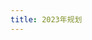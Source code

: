```yaml
---
title: 2023年规划
---
```

<!-- 1. 换个合适的工作长久的做下去(去杭州)
2. 找到事业的出路---努力努力
3. 对象结婚
4. 摩托车驾照

---
## 近期规划
- <span style="color: red">搭建一个全栈博客</span>
- <span style="color: red">外贸管理平台--纸质转到线上</span>

1. 需求分析：确定外贸管理平台的功能特性，包括用户管理、订单管理、支付管理、物流管理等。 

    ```
    外贸管理平台的需求分析需要考虑以下几个方面： 
    1、外贸管理平台的功能需求：根据外贸行业的特点，梳理出外贸管理平台的具体功能需求，包括系统的各项业务流程管理、贸易订单处理、文件处理、财务结算等。
     2、外贸管理平台的性能需求：根据外贸行业的特点，梳理出外贸管理平台的具体性能需求，包括系统的可用性、可靠性、可扩展性、可维护性、可管理性、可安全性等。 
     3、外贸管理平台的用户体验需求：根据外贸行业的特点，梳理出外贸管理平台的具体用户体验需求，包括系统的易用性、美观性、实用性、即时性等。
     ```

2. 系统设计：建立外贸管理平台的基本架构，确定各模块的功能、结构和关系。

3. 界面设计：根据系统设计的结果，为外贸管理平台设计合理的界面，使其功能清晰明了，便于用户操作。

4. 数据库设计：根据外贸管理平台的业务需求，设计适当的数据库结构，使外贸管理平台的数据存储、管理、查询更加有效。

5. 安全设计：确保外贸管理平台的安全，设计合理的安全机制，包括权限管理、数据加密等。


类似淘宝那种，有个人中心 有公共  和 私密(分享key可以查看？有时间限制) 后台管理等  -->